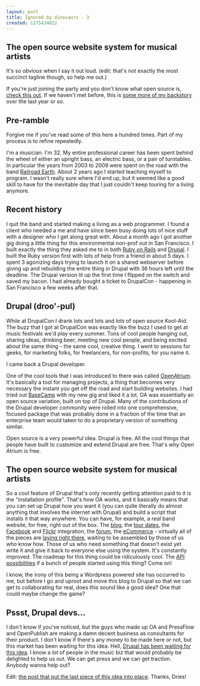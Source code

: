 ```yaml
--- 
layout: post
title: Ignored by dinosaurs - 3
created: 1275434022
---
```

<h2>The open source website system for musical artists</h2>

<p>It's so <em>obvious</em> when I say it out loud.  (edit: that's not exactly the most succinct tagline though, so help me out.)</p>  

<p>If you're just joining the party and you don't know what open source is, <a href="http://ignoredbydinosaurs.com/2010/05/open-source-and-why-its-cool/">check this out</a>.  If we haven't met before, this is <a href="http://ignoredbydinosaurs.com/category/personal/">some more of my backstory</a> over the last year or so.</p>

<h2>Pre-ramble</h2>

<p>Forgive me if you've read some of this here a hundred times.  Part of my process is to refine repeatedly.</p>

<p>I'm a musician.  I'm 32.  My entire professional career has been spent behind the wheel of either an upright bass, an electric bass, or a pair of turntables.  In particular the years from 2003 to 2009 were spent on the road with the band <a href="http://railroadearth.com/">Railroad Earth</a>.  About 2 years ago I started teaching myself to program.  I wasn't really sure where I'd end up, but it seemed like a good skill to have for the inevitable day that I just couldn't keep touring for a living anymore.</p>
<!--break-->
<h2>Recent history</h2>

<p>I quit the band and started making a living as a web programmer.  I found a client who needed a me and have since been busy doing lots of nice stuff with a designer who I get along great with.  About a month ago I got another gig doing a little thing for this environmental non-prof out in San Francisco.  I built exactly the thing they asked me to in both <a href="http://rubyonrails.org/">Ruby on Rails</a> and <a href="http://drupal.org/">Drupal</a>.  I built the Ruby version first with lots of help from a friend in about 5 days.  I spent 3 agonizing days trying to launch it on a shared webserver before giving up and rebuilding the entire thing in Drupal with 36 hours left until the deadline.  The Drupal version lit up the first time I flipped on the switch and <span class="highlight">saved my bacon.</span>  I had already bought a ticket to DrupalCon - happening in San Francisco a few weeks after that.</p>

<h2>Drupal (droo'-pul)</h2>

<p>While at DrupalCon I drank lots and lots and <em>lots</em> of open source Kool-Aid.  The buzz that I got at DrupalCon was exactly like the buzz I used to get at music festivals we'd play every summer.  Tons of cool people hanging out, sharing ideas, drinking beer, meeting new cool people, and being excited about the same thing - the same cool, creative thing.  I went to sessions for geeks, for marketing folks, for freelancers, for non-profits, for you name it.</p>

<p>I came back a Drupal developer.</p>

<p>One of the cool tools that I was introduced to there was called <a href="http://openatrium.com/">OpenAtrium</a>.  It's basically a tool for managing projects, a thing that becomes very necessary the instant you get off the road and start building websites.  I had tried out <a href="http://basecamphq.com/">BaseCamp</a> with my new gig and liked it a lot.  OA was essentially an open source variation, built on top of Drupal.  Many of the contributions of the Drupal developer community were rolled into one comprehensive, focused package that was probably done in a fraction of the time that an enterprise team would taken to do a proprietary version of something similar.</p>

<p>Open source is a very powerful idea.  Drupal is free.  All the cool things that people have built to customize and extend Drupal are free.  That's why Open Atrium is free.</p>

<h2>The open source website system for musical artists</h2>

<p>So a cool feature of Drupal that's only recently getting attention paid to it is the "installation profile".  That's how OA works, and it basically means that you can set up Drupal how you want it (you can quite literally do almost anything that involves the internet with Drupal) and build a script that installs it that way anywhere.  You can have, for example, a <em>real</em> band website, for free, right out of the box.  The <a href="http://drupal.org/handbook/modules/blog">blog</a>, the <a href="http://drupal.org/project/calendar">tour dates</a>, the <a href="http://drupal.org/project/fbconnect">Facebook</a> and <a href="http://drupal.org/project/flickr">Flickr</a> integration, the <a href="http://drupal.org/project/advanced_forum">forum</a>, the <a href="http://drupal.org/project/ubercart">eCommerce</a> - virtually all of the pieces are <a href="http://drupal.org/project/Modules">laying right there</a>, waiting to be assembled by those of us who know how.  Those of us who need something that doesn't exist yet write it and give it back to everyone else using the system.  It's constantly improved.  The roadmap for this thing could be ridiculously cool.  The <a href="http://drupal.org/project/Services">API possibilities</a> if a bunch of people started using this thing?  Come on!</p>

<p>I know, the irony of this being a Wordpress powered site has occurred to me, but before I go and uproot and move this blog to Drupal so that we can get to collaborating for real, does this sound like a good idea?  One that could maybe change the game?</p>

<h2>Pssst, Drupal devs...</h2>

<p>I don't know if you've noticed, but the guys who made up OA and PressFlow and OpenPublish are making a damn decent business as consultants for their product.  I don't know if there's any money to be made here or not, but this market has been waiting for this idea.  Hell, <a href="http://groups.drupal.org/node/1041">Drupal has been waiting for this idea</a>.  I know a <em>lot</em> of people in the music biz that would probably be delighted to help us out.  We can get press and we can get traction.  Anybody wanna help out?</p>

<p>Edit: <a href="http://acquia.com/blog/business-models-drupal-distributions">the post that put the last piece of this idea into place</a>.  Thanks, Dries!</p>
